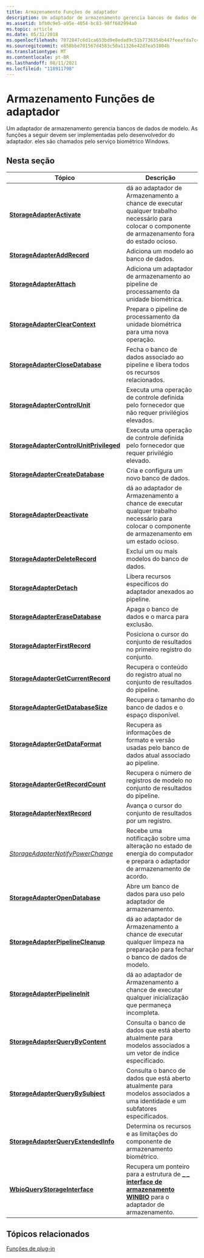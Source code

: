 ```yaml
---
title: Armazenamento Funções de adaptador
description: Um adaptador de armazenamento gerencia bancos de dados de modelo.
ms.assetid: bfb0c9e5-a95e-4054-bc83-98ff682994a0
ms.topic: article
ms.date: 05/31/2018
ms.openlocfilehash: 7072847c6d1ca653bd9e8edad9c51b7736354b447feeafda7c465973d4c25aea
ms.sourcegitcommit: e858bbe701567d4583c50a11326e42d7ea51804b
ms.translationtype: MT
ms.contentlocale: pt-BR
ms.lasthandoff: 08/11/2021
ms.locfileid: "118911798"
---
```

# <a name="storage-adapter-functions"></a>Armazenamento Funções de adaptador

Um adaptador de armazenamento gerencia bancos de dados de modelo. As funções a seguir devem ser implementadas pelo desenvolvedor do adaptador. eles são chamados pelo serviço biométrico Windows.

## <a name="in-this-section"></a>Nesta seção



| Tópico                                                                                         | Descrição                                                                                                                             |
|-----------------------------------------------------------------------------------------------|-----------------------------------------------------------------------------------------------------------------------------------------|
| [**StorageAdapterActivate**](/windows/desktop/api/Winbio_adapter/nc-winbio_adapter-pibio_storage_activate_fn)<br/>                           | dá ao adaptador de Armazenamento a chance de executar qualquer trabalho necessário para colocar o componente de armazenamento fora do estado ocioso.<br/>         |
| [**StorageAdapterAddRecord**](/windows/desktop/api/Winbio_adapter/nc-winbio_adapter-pibio_storage_add_record_fn)<br/>                         | Adiciona um modelo ao banco de dados.<br/>                                                                                             |
| [**StorageAdapterAttach**](/windows/desktop/api/Winbio_adapter/nc-winbio_adapter-pibio_storage_attach_fn)<br/>                               | Adiciona um adaptador de armazenamento ao pipeline de processamento da unidade biométrica.<br/>                                                     |
| [**StorageAdapterClearContext**](/windows/desktop/api/Winbio_adapter/nc-winbio_adapter-pibio_storage_clear_context_fn)<br/>                   | Prepara o pipeline de processamento da unidade biométrica para uma nova operação.<br/>                                                  |
| [**StorageAdapterCloseDatabase**](/windows/desktop/api/Winbio_adapter/nc-winbio_adapter-pibio_storage_close_database_fn)<br/>                 | Fecha o banco de dados associado ao pipeline e libera todos os recursos relacionados.<br/>                                            |
| [**StorageAdapterControlUnit**](/windows/desktop/api/Winbio_adapter/nc-winbio_adapter-pibio_storage_control_unit_fn)<br/>                     | Executa uma operação de controle definida pelo fornecedor que não requer privilégios elevados.<br/>                                        |
| [**StorageAdapterControlUnitPrivileged**](/windows/desktop/api/Winbio_adapter/nc-winbio_adapter-pibio_storage_control_unit_privileged_fn)<br/> | Executa uma operação de controle definida pelo fornecedor que requer privilégio elevado.<br/>                                                |
| [**StorageAdapterCreateDatabase**](/windows/desktop/api/Winbio_adapter/nc-winbio_adapter-pibio_storage_create_database_fn)<br/>               | Cria e configura um novo banco de dados.<br/>                                                                                       |
| [**StorageAdapterDeactivate**](/windows/desktop/api/Winbio_adapter/nc-winbio_adapter-pibio_storage_deactivate_fn)<br/>                       | dá ao adaptador de Armazenamento a chance de executar qualquer trabalho necessário para colocar o componente de armazenamento em um estado ocioso.<br/>             |
| [**StorageAdapterDeleteRecord**](/windows/desktop/api/Winbio_adapter/nc-winbio_adapter-pibio_storage_delete_record_fn)<br/>                   | Exclui um ou mais modelos do banco de dados.<br/>                                                                             |
| [**StorageAdapterDetach**](/windows/desktop/api/Winbio_adapter/nc-winbio_adapter-pibio_storage_detach_fn)<br/>                               | Libera recursos específicos do adaptador anexados ao pipeline.<br/>                                                                |
| [**StorageAdapterEraseDatabase**](/windows/desktop/api/Winbio_adapter/nc-winbio_adapter-pibio_storage_erase_database_fn)<br/>                 | Apaga o banco de dados e o marca para exclusão.<br/>                                                                               |
| [**StorageAdapterFirstRecord**](/windows/desktop/api/Winbio_adapter/nc-winbio_adapter-pibio_storage_first_record_fn)<br/>                     | Posiciona o cursor do conjunto de resultados no primeiro registro do conjunto.<br/>                                                              |
| [**StorageAdapterGetCurrentRecord**](/windows/desktop/api/Winbio_adapter/nc-winbio_adapter-pibio_storage_get_current_record_fn)<br/>           | Recupera o conteúdo do registro atual no conjunto de resultados do pipeline.<br/>                                                     |
| [**StorageAdapterGetDatabaseSize**](/windows/desktop/api/Winbio_adapter/nc-winbio_adapter-pibio_storage_get_database_size_fn)<br/>             | Recupera o tamanho do banco de dados e o espaço disponível.<br/>                                                                             |
| [**StorageAdapterGetDataFormat**](/windows/desktop/api/Winbio_adapter/nc-winbio_adapter-pibio_storage_get_data_format_fn)<br/>                 | Recupera as informações de formato e versão usadas pelo banco de dados atual associado ao pipeline.<br/>                          |
| [**StorageAdapterGetRecordCount**](/windows/desktop/api/Winbio_adapter/nc-winbio_adapter-pibio_storage_get_record_count_fn)<br/>               | Recupera o número de registros de modelo no conjunto de resultados do pipeline.<br/>                                                         |
| [**StorageAdapterNextRecord**](/windows/desktop/api/Winbio_adapter/nc-winbio_adapter-pibio_storage_next_record_fn)<br/>                       | Avança o cursor do conjunto de resultados por um registro.<br/>                                                                                |
| [*StorageAdapterNotifyPowerChange*](/windows/desktop/api/Winbio_adapter/nc-winbio_adapter-pibio_storage_notify_power_change_fn)<br/>           | Recebe uma notificação sobre uma alteração no estado de energia do computador e prepara o adaptador de armazenamento de acordo.<br/>               |
| [**StorageAdapterOpenDatabase**](/windows/desktop/api/Winbio_adapter/nc-winbio_adapter-pibio_storage_open_database_fn)<br/>                   | Abre um banco de dados para uso pelo adaptador de armazenamento.<br/>                                                                             |
| [**StorageAdapterPipelineCleanup**](/windows/desktop/api/Winbio_adapter/nc-winbio_adapter-pibio_storage_pipeline_cleanup_fn)<br/>             | dá ao adaptador de Armazenamento a chance de executar qualquer limpeza na preparação para fechar o banco de dados de modelo.<br/>                |
| [**StorageAdapterPipelineInit**](/windows/desktop/api/Winbio_adapter/nc-winbio_adapter-pibio_storage_pipeline_init_fn)<br/>                   | dá ao adaptador de Armazenamento a chance de executar qualquer inicialização que permaneça incompleta.<br/>                                  |
| [**StorageAdapterQueryByContent**](/windows/desktop/api/Winbio_adapter/nc-winbio_adapter-pibio_storage_query_by_content_fn)<br/>               | Consulta o banco de dados que está aberto atualmente para modelos associados a um vetor de índice especificado.<br/>                          |
| [**StorageAdapterQueryBySubject**](/windows/desktop/api/Winbio_adapter/nc-winbio_adapter-pibio_storage_query_by_subject_fn)<br/>               | Consulta o banco de dados que está aberto atualmente para modelos associados a uma identidade e um subfatores especificados.<br/>               |
| [**StorageAdapterQueryExtendedInfo**](/windows/desktop/api/Winbio_adapter/nc-winbio_adapter-pibio_storage_query_extended_info_fn)<br/>         | Determina os recursos e as limitações do componente de armazenamento biométrico.<br/>                                              |
| [**WbioQueryStorageInterface**](/windows/desktop/api/Winbio_adapter/nf-winbio_adapter-wbioquerystorageinterface)<br/>                     | Recupera um ponteiro para a estrutura de [**\_ \_ interface de armazenamento WINBIO**](/windows/desktop/api/Winbio_adapter/ns-winbio_adapter-winbio_storage_interface) para o adaptador de armazenamento.<br/> |



 

## <a name="related-topics"></a>Tópicos relacionados

<dl> <dt>

[Funções de plug-in](plug-in-functions.md)
</dt> </dl>

 

 





